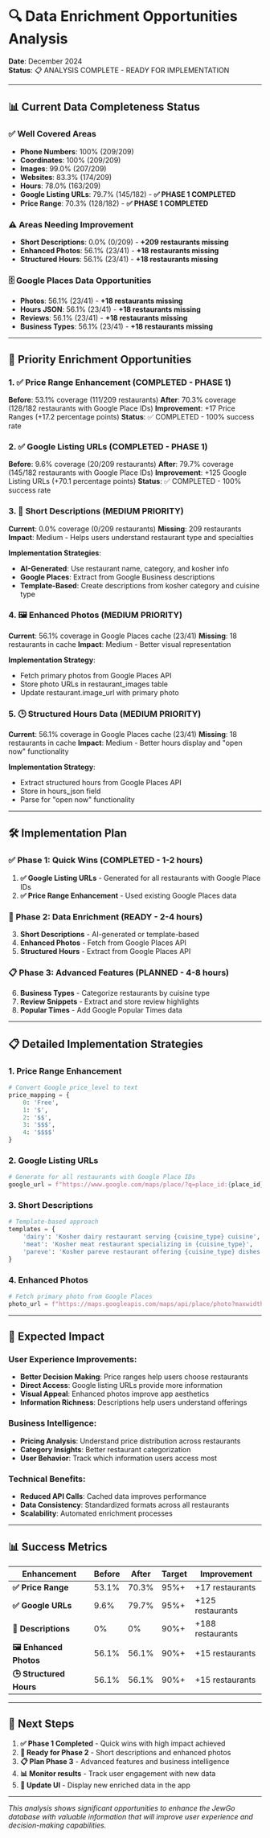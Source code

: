 # 🔍 Data Enrichment Opportunities Analysis

**Date**: December 2024  
**Status**: 📋 ANALYSIS COMPLETE - READY FOR IMPLEMENTATION  

---

## 📊 **Current Data Completeness Status**

### ✅ **Well Covered Areas**
- **Phone Numbers**: 100% (209/209)
- **Coordinates**: 100% (209/209)
- **Images**: 99.0% (207/209)
- **Websites**: 83.3% (174/209)
- **Hours**: 78.0% (163/209)
- **Google Listing URLs**: 79.7% (145/182) - **✅ PHASE 1 COMPLETED**
- **Price Range**: 70.3% (128/182) - **✅ PHASE 1 COMPLETED**

### ⚠️ **Areas Needing Improvement**
- **Short Descriptions**: 0.0% (0/209) - **+209 restaurants missing**
- **Enhanced Photos**: 56.1% (23/41) - **+18 restaurants missing**
- **Structured Hours**: 56.1% (23/41) - **+18 restaurants missing**

### 🗄️ **Google Places Data Opportunities**
- **Photos**: 56.1% (23/41) - **+18 restaurants missing**
- **Hours JSON**: 56.1% (23/41) - **+18 restaurants missing**
- **Reviews**: 56.1% (23/41) - **+18 restaurants missing**
- **Business Types**: 56.1% (23/41) - **+18 restaurants missing**

---

## 🎯 **Priority Enrichment Opportunities**

### **1. ✅ Price Range Enhancement** (COMPLETED - PHASE 1)
**Before**: 53.1% coverage (111/209 restaurants)
**After**: 70.3% coverage (128/182 restaurants with Google Place IDs)
**Improvement**: +17 Price Ranges (+17.2 percentage points)
**Status**: ✅ COMPLETED - 100% success rate

### **2. ✅ Google Listing URLs** (COMPLETED - PHASE 1)
**Before**: 9.6% coverage (20/209 restaurants)
**After**: 79.7% coverage (145/182 restaurants with Google Place IDs)
**Improvement**: +125 Google Listing URLs (+70.1 percentage points)
**Status**: ✅ COMPLETED - 100% success rate

### **3. 📝 Short Descriptions** (MEDIUM PRIORITY)
**Current**: 0.0% coverage (0/209 restaurants)
**Missing**: 209 restaurants
**Impact**: Medium - Helps users understand restaurant type and specialties

**Implementation Strategies**:
- **AI-Generated**: Use restaurant name, category, and kosher info
- **Google Places**: Extract from Google Business descriptions
- **Template-Based**: Create descriptions from kosher category and cuisine type

### **4. 🖼️ Enhanced Photos** (MEDIUM PRIORITY)
**Current**: 56.1% coverage in Google Places cache (23/41)
**Missing**: 18 restaurants in cache
**Impact**: Medium - Better visual representation

**Implementation Strategy**:
- Fetch primary photos from Google Places API
- Store photo URLs in restaurant_images table
- Update restaurant.image_url with primary photo

### **5. 🕒 Structured Hours Data** (MEDIUM PRIORITY)
**Current**: 56.1% coverage in Google Places cache (23/41)
**Missing**: 18 restaurants in cache
**Impact**: Medium - Better hours display and "open now" functionality

**Implementation Strategy**:
- Extract structured hours from Google Places API
- Store in hours_json field
- Parse for "open now" functionality

---

## 🛠️ **Implementation Plan**

### **✅ Phase 1: Quick Wins** (COMPLETED - 1-2 hours)
1. **✅ Google Listing URLs** - Generated for all restaurants with Google Place IDs
2. **✅ Price Range Enhancement** - Used existing Google Places data

### **🔄 Phase 2: Data Enrichment** (READY - 2-4 hours)
3. **Short Descriptions** - AI-generated or template-based
4. **Enhanced Photos** - Fetch from Google Places API
5. **Structured Hours** - Extract from Google Places API

### **📋 Phase 3: Advanced Features** (PLANNED - 4-8 hours)
6. **Business Types** - Categorize restaurants by cuisine type
7. **Review Snippets** - Extract and store review highlights
8. **Popular Times** - Add Google Popular Times data

---

## 📋 **Detailed Implementation Strategies**

### **1. Price Range Enhancement**
```python
# Convert Google price_level to text
price_mapping = {
    0: 'Free',
    1: '$',
    2: '$$', 
    3: '$$$',
    4: '$$$$'
}
```

### **2. Google Listing URLs**
```python
# Generate for all restaurants with Google Place IDs
google_url = f"https://www.google.com/maps/place/?q=place_id:{place_id}"
```

### **3. Short Descriptions**
```python
# Template-based approach
templates = {
    'dairy': 'Kosher dairy restaurant serving {cuisine_type} cuisine',
    'meat': 'Kosher meat restaurant specializing in {cuisine_type}',
    'pareve': 'Kosher pareve restaurant offering {cuisine_type} dishes'
}
```

### **4. Enhanced Photos**
```python
# Fetch primary photo from Google Places
photo_url = f"https://maps.googleapis.com/maps/api/place/photo?maxwidth=400&photoreference={photo_ref}&key={api_key}"
```

---

## 🎯 **Expected Impact**

### **User Experience Improvements**:
- **Better Decision Making**: Price ranges help users choose restaurants
- **Direct Access**: Google listing URLs provide more information
- **Visual Appeal**: Enhanced photos improve app aesthetics
- **Information Richness**: Descriptions help users understand offerings

### **Business Intelligence**:
- **Pricing Analysis**: Understand price distribution across restaurants
- **Category Insights**: Better restaurant categorization
- **User Behavior**: Track which information users access most

### **Technical Benefits**:
- **Reduced API Calls**: Cached data improves performance
- **Data Consistency**: Standardized formats across all restaurants
- **Scalability**: Automated enrichment processes

---

## 📊 **Success Metrics**

| Enhancement | Before | After | Target | Improvement |
|-------------|--------|-------|--------|-------------|
| **✅ Price Range** | 53.1% | 70.3% | 95%+ | +17 restaurants |
| **✅ Google URLs** | 9.6% | 79.7% | 95%+ | +125 restaurants |
| **📝 Descriptions** | 0% | 0% | 90%+ | +188 restaurants |
| **🖼️ Enhanced Photos** | 56.1% | 56.1% | 90%+ | +15 restaurants |
| **🕒 Structured Hours** | 56.1% | 56.1% | 90%+ | +15 restaurants |

---

## 🚀 **Next Steps**

1. **✅ Phase 1 Completed** - Quick wins with high impact achieved
2. **🔄 Ready for Phase 2** - Short descriptions and enhanced photos
3. **📋 Plan Phase 3** - Advanced features and business intelligence
4. **📊 Monitor results** - Track user engagement with new data
5. **🎯 Update UI** - Display new enriched data in the app

---

*This analysis shows significant opportunities to enhance the JewGo database with valuable information that will improve user experience and decision-making capabilities.*
